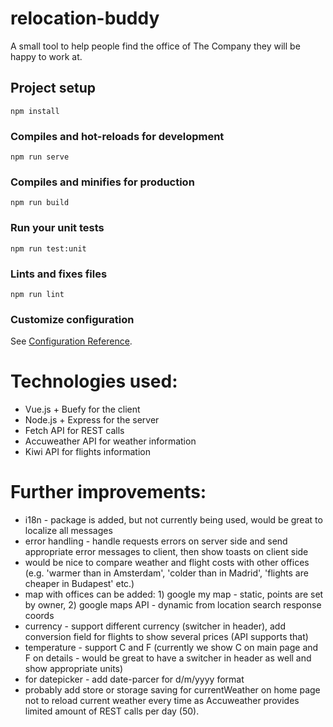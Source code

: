 # relocation-buddy

A small tool to help people find the office of The Company they will be happy to work at.

## Project setup
```
npm install
```

### Compiles and hot-reloads for development
```
npm run serve
```

### Compiles and minifies for production
```
npm run build
```

### Run your unit tests
```
npm run test:unit
```

### Lints and fixes files
```
npm run lint
```

### Customize configuration
See [Configuration Reference](https://cli.vuejs.org/config/).

# Technologies used:
* Vue.js + Buefy for the client
* Node.js + Express for the server
* Fetch API for REST calls
* Accuweather API for weather information
* Kiwi API for flights information

# Further improvements:
* i18n - package is added, but not currently being used, would be great to localize all messages
* error handling - handle requests errors on server side and send appropriate error messages to client, then show toasts on client side
* would be nice to compare weather and flight costs with other offices (e.g. 'warmer than in Amsterdam', 'colder than in Madrid', 'flights are cheaper in Budapest' etc.)
* map with offices can be added: 1) google my map - static, points are set by owner, 2) google maps API - dynamic from location search response coords
* currency - support different currency (switcher in header), add conversion field for flights to show several prices (API supports that)
* temperature - support C and F (currently we show C on main page and F on details - would be great to have a switcher in header as well and show appropriate units)
* for datepicker - add date-parcer for d/m/yyyy format
* probably add store or storage saving for currentWeather on home page not to reload current weather every time as Accuweather provides limited amount of REST calls per day (50).